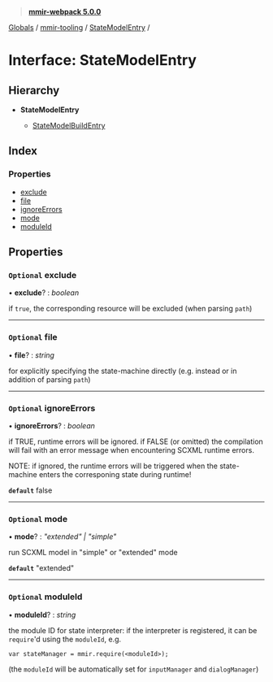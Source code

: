 > **[mmir-webpack 5.0.0](../README.md)**

[Globals](../README.md) / [mmir-tooling](../modules/mmir_tooling.md) / [StateModelEntry](mmir_tooling.statemodelentry.md) /

# Interface: StateModelEntry

## Hierarchy

* **StateModelEntry**

  * [StateModelBuildEntry](mmir_tooling.statemodelbuildentry.md)

## Index

### Properties

* [exclude](mmir_tooling.statemodelentry.md#optional-exclude)
* [file](mmir_tooling.statemodelentry.md#optional-file)
* [ignoreErrors](mmir_tooling.statemodelentry.md#optional-ignoreerrors)
* [mode](mmir_tooling.statemodelentry.md#optional-mode)
* [moduleId](mmir_tooling.statemodelentry.md#optional-moduleid)

## Properties

### `Optional` exclude

• **exclude**? : *boolean*

if `true`, the corresponding resource will be excluded (when parsing `path`)

___

### `Optional` file

• **file**? : *string*

for explicitly specifying the state-machine directly (e.g. instead or in addition of parsing `path`)

___

### `Optional` ignoreErrors

• **ignoreErrors**? : *boolean*

if TRUE, runtime errors will be ignored.
 if FALSE (or omitted) the compilation will fail with an error message
 when encountering SCXML runtime errors.

NOTE: if ignored, the runtime errors will be triggered when the state-machine
      enters the corresponing state during runtime!

**`default`** false

___

### `Optional` mode

• **mode**? : *"extended" | "simple"*

run SCXML model in "simple" or "extended" mode

**`default`** "extended"

___

### `Optional` moduleId

• **moduleId**? : *string*

the module ID for state interpreter:
if the interpreter is registered, it can be `require`'d using the `moduleId`, e.g.
```
var stateManager = mmir.require(<moduleId>);
```

(the `moduleId` will be automatically set for `inputManager` and `dialogManager`)